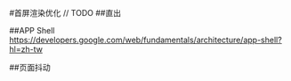 #首屏渲染优化
// TODO
##直出

##APP Shell
https://developers.google.com/web/fundamentals/architecture/app-shell?hl=zh-tw

##页面抖动